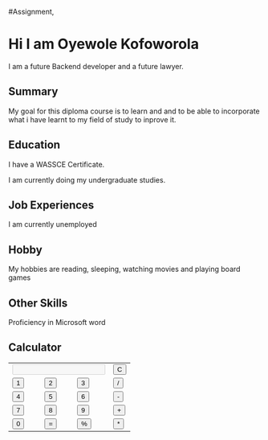 #Assignment,
   <!DOCTYPE html>
<html lang="en">
<head>
<meta charset="UTF-8">
<meta name="viewport" content="width=device-width, initial-scale=1.0">
</head>
<body>
  <div class="container">
  <h1>Hi I am Oyewole Kofoworola</h1>
  <p>I am a future Backend developer and a future lawyer.</p>

  <h2>Summary</h2>
  <p>My goal for this diploma course is to learn and and to be able to incorporate what i have learnt to my field of study to inprove it.</p>

  <h2>Education</h2>
  <p>I have a WASSCE Certificate.<p>
  <p> I am currently doing my undergraduate studies.<p>

  <h2>Job Experiences</h2>
  <p>I am currently unemployed <p>

  <h2>Hobby</h2>
  <p>My hobbies are reading, sleeping, watching movies and playing board games<p>

  <h2>Other Skills</h2>
  <p>Proficiency in Microsoft word <p>
  <h2>Calculator</h2>
<table class="calculator" >
    <tr>
      <td colspan="3"> <input class="display-box" type="text" id="result" disabled /> </td>
      <td> <input type="button" value="C" onclick="clearScreen()" id="btn" /> </td>
    </tr>
    <tr>
      <td> <input type="button" value="1" onclick="display('1')" /> </td>
      <td> <input type="button" value="2" onclick="display('2')" /> </td>
      <td> <input type="button" value="3" onclick="display('3')" /> </td>
      <td> <input type="button" value="/" onclick="display('/')" /> </td>
    </tr>
    <tr>
      <td> <input type="button" value="4" onclick="display('4')" /> </td>
      <td> <input type="button" value="5" onclick="display('5')" /> </td>
      <td> <input type="button" value="6" onclick="display('6')" /> </td>
      <td> <input type="button" value="-" onclick="display('-')" /> </td>
    </tr>
    <tr>
      <td> <input type="button" value="7" onclick="display('7')" /> </td>
      <td> <input type="button" value="8" onclick="display('8')" /> </td>
      <td> <input type="button" value="9" onclick="display('9')" /> </td>
      <td> <input type="button" value="+" onclick="display('+')" /> </td>
    </tr> <tr>
      <td> <input type="button" value="0" onclick="display('0')" /> </td>
      <td> <input type="button" value="=" onclick="calculate()" id="btn" /> </td>
      <td> <input type="button" value="%" onclick="display('%')" /> </td>
      <td> <input type="button" value="*" onclick="display('*')" /> </td>
    </tr>
</table>
<form>
</body>
</html>
